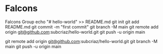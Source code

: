 # Falcons
Falcons Group
echo "# hello-world" >> README.md
git init
git add README.md
git commit -m "first commit"
git branch -M main
git remote add origin git@github.com:subcriaz/hello-world.git
git push -u origin main


git remote add origin git@github.com:subcriaz/hello-world.git
git branch -M main
git push -u origin main
